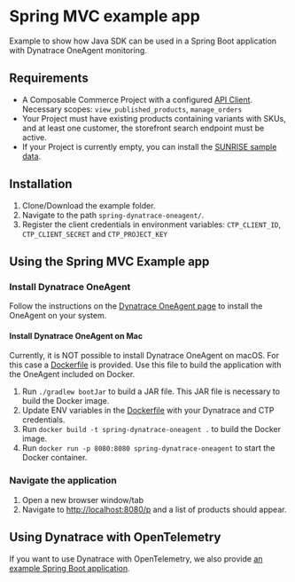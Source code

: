 # Spring MVC example app

Example to show how Java SDK can be used in a Spring Boot application with Dynatrace OneAgent monitoring.

## Requirements

- A Composable Commerce Project with a configured [API Client](https://docs.commercetools.com/tutorials/getting-started#creating-an-api-client).
  Necessary scopes: `view_published_products`, `manage_orders`
- Your Project must have existing products containing variants with SKUs, and at least one customer, the storefront search endpoint must be active.
- If your Project is currently empty, you can install the [SUNRISE sample data](https://docs.commercetools.com/sdk/sunrise-data).

## Installation

1. Clone/Download the example folder.
2. Navigate to the path `spring-dynatrace-oneagent/`.
3. Register the client credentials in environment variables:
   `CTP_CLIENT_ID`, `CTP_CLIENT_SECRET` and `CTP_PROJECT_KEY`

## Using the Spring MVC Example app

### Install Dynatrace OneAgent
Follow the instructions on the [Dynatrace OneAgent page](
https://docs.dynatrace.com/docs/setup-and-configuration/dynatrace-oneagent#tabgroup--technology-support--operating-systems) to install the OneAgent on your system.

#### Install Dynatrace OneAgent on Mac
Currently, it is NOT possible to install Dynatrace OneAgent on macOS. For this case a [Dockerfile](./Dockerfile) is provided.
Use this file to build the application with the OneAgent included on Docker.
1. Run `./gradlew bootJar` to build a JAR file. This JAR file is necessary to build the Docker image.
2. Update ENV variables in the [Dockerfile](./Dockerfile) with your Dynatrace and CTP credentials.
3. Run `docker build -t spring-dynatrace-oneagent .` to build the Docker image.
4. Run `docker run -p 8080:8080 spring-dynatrace-oneagent` to start the Docker container.

### Navigate the application

1. Open a new browser window/tab
2. Navigate to [http://localhost:8080/p](http://localhost:8080/p) and a list of products should appear.

## Using Dynatrace with OpenTelemetry

If you want to use Dynatrace with OpenTelemetry, we also provide [an example Spring Boot application](../spring-otel).
